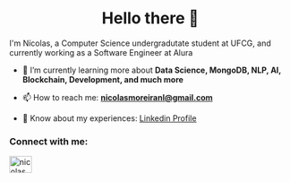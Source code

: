 <h1 align="center">Hello there 👋</h1>
I'm Nícolas, a Computer Science undergradutate student at UFCG, and currently working as a Software Engineer at Alura

- 🌱 I’m currently learning more about **Data Science, MongoDB, NLP, AI, Blockchain, Development, and much more**

- 📫 How to reach me: **nicolasmoreiranl@gmail.com**

- 📄 Know about my experiences: [Linkedin Profile](https://www.linkedin.com/in/nicolasmnl/)

<h3 align="left">Connect with me:</h3>
<p align="left">
<a href="https://www.linkedin.com/in/n%C3%ADcolas-moreira-nobre-leite-a869a81b0/" target="blank"><img align="center" src="https://raw.githubusercontent.com/rahuldkjain/github-profile-readme-generator/master/src/images/icons/Social/linked-in-alt.svg" alt="nicolasmnl" height="30" width="40" /></a>
</p>
